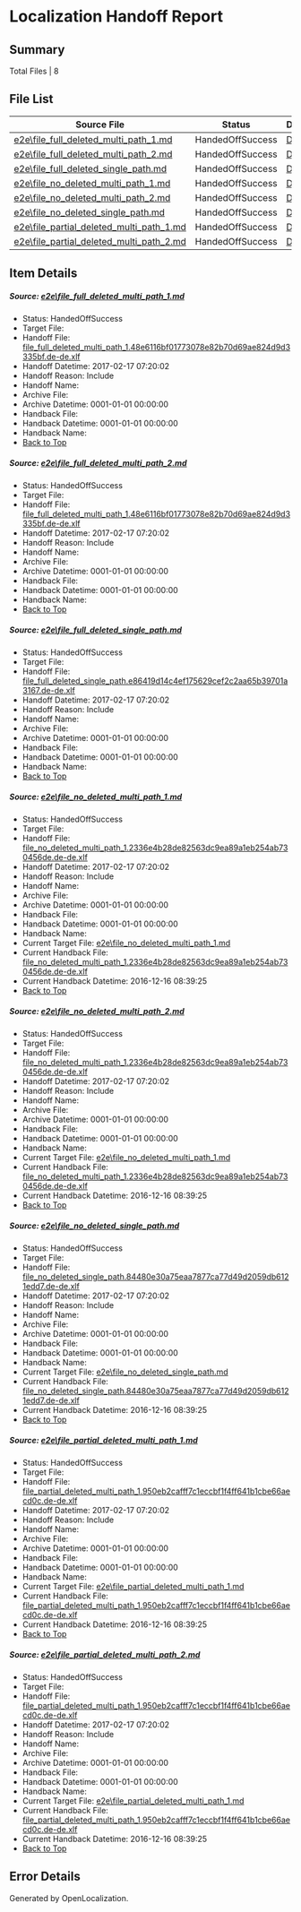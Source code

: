 # <a name='report-top'></a> Localization Handoff Report

## Summary
 Total Files | 8

## File List
 Source File | Status | Details 
 ----------- | ------ | ------- 
 [e2e\file_full_deleted_multi_path_1.md](https://github.com/OpenLocalizationTestOrg/ol-test0/blob/ecfc0f992728443b7c7e94bc17eb7103323bf7fe/e2e/file_full_deleted_multi_path_1.md) | HandedOffSuccess | [Details](#edf01ee80779608c576b109af7104939afa7e6811)
 [e2e\file_full_deleted_multi_path_2.md](https://github.com/OpenLocalizationTestOrg/ol-test0/blob/ecfc0f992728443b7c7e94bc17eb7103323bf7fe/e2e/file_full_deleted_multi_path_2.md) | HandedOffSuccess | [Details](#edf01ee80779608c576b109af7104939afa7e6812)
 [e2e\file_full_deleted_single_path.md](https://github.com/OpenLocalizationTestOrg/ol-test0/blob/ecfc0f992728443b7c7e94bc17eb7103323bf7fe/e2e/file_full_deleted_single_path.md) | HandedOffSuccess | [Details](#2925ecf1ee1f2f0e9bb95eae161a9db08f7e777b3)
 [e2e\file_no_deleted_multi_path_1.md](https://github.com/OpenLocalizationTestOrg/ol-test0/blob/ecfc0f992728443b7c7e94bc17eb7103323bf7fe/e2e/file_no_deleted_multi_path_1.md) | HandedOffSuccess | [Details](#f2ca6c3d7a8193b3bf85e5762a9b8d27d7e4287c4)
 [e2e\file_no_deleted_multi_path_2.md](https://github.com/OpenLocalizationTestOrg/ol-test0/blob/ecfc0f992728443b7c7e94bc17eb7103323bf7fe/e2e/file_no_deleted_multi_path_2.md) | HandedOffSuccess | [Details](#f2ca6c3d7a8193b3bf85e5762a9b8d27d7e4287c5)
 [e2e\file_no_deleted_single_path.md](https://github.com/OpenLocalizationTestOrg/ol-test0/blob/ecfc0f992728443b7c7e94bc17eb7103323bf7fe/e2e/file_no_deleted_single_path.md) | HandedOffSuccess | [Details](#ed24803836f97f523388d53bbf66e5ea9b5a8ff16)
 [e2e\file_partial_deleted_multi_path_1.md](https://github.com/OpenLocalizationTestOrg/ol-test0/blob/ecfc0f992728443b7c7e94bc17eb7103323bf7fe/e2e/file_partial_deleted_multi_path_1.md) | HandedOffSuccess | [Details](#dceaf192488ac4898bd99fe1cfae0456bc2a458c7)
 [e2e\file_partial_deleted_multi_path_2.md](https://github.com/OpenLocalizationTestOrg/ol-test0/blob/ecfc0f992728443b7c7e94bc17eb7103323bf7fe/e2e/file_partial_deleted_multi_path_2.md) | HandedOffSuccess | [Details](#dceaf192488ac4898bd99fe1cfae0456bc2a458c8)

## Item Details
##### <a name='edf01ee80779608c576b109af7104939afa7e6811'></a> Source: [e2e\file_full_deleted_multi_path_1.md](https://github.com/OpenLocalizationTestOrg/ol-test0/blob/ecfc0f992728443b7c7e94bc17eb7103323bf7fe/e2e/file_full_deleted_multi_path_1.md)
* Status: HandedOffSuccess
* Target File: 
* Handoff File: [file_full_deleted_multi_path_1.48e6116bf01773078e82b70d69ae824d9d3335bf.de-de.xlf](https://github.com/OpenLocalizationTestOrg/ol-test0-handoff/blob/9356bd7c5bfaaac2e0bc2efd871b5ad6dccc6662/ol-handoff/OpenLocalizationTestOrg/ol-test0-dede/xinjiang/mt/file_full_deleted_multi_path_1.48e6116bf01773078e82b70d69ae824d9d3335bf.de-de.xlf)
* Handoff Datetime: 2017-02-17 07:20:02
* Handoff Reason: Include
* Handoff Name: 
* Archive File: 
* Archive Datetime: 0001-01-01 00:00:00
* Handback File: 
* Handback Datetime: 0001-01-01 00:00:00
* Handback Name: 
* [Back to Top](#report-top)

##### <a name='edf01ee80779608c576b109af7104939afa7e6812'></a> Source: [e2e\file_full_deleted_multi_path_2.md](https://github.com/OpenLocalizationTestOrg/ol-test0/blob/ecfc0f992728443b7c7e94bc17eb7103323bf7fe/e2e/file_full_deleted_multi_path_2.md)
* Status: HandedOffSuccess
* Target File: 
* Handoff File: [file_full_deleted_multi_path_1.48e6116bf01773078e82b70d69ae824d9d3335bf.de-de.xlf](https://github.com/OpenLocalizationTestOrg/ol-test0-handoff/blob/9356bd7c5bfaaac2e0bc2efd871b5ad6dccc6662/ol-handoff/OpenLocalizationTestOrg/ol-test0-dede/xinjiang/mt/file_full_deleted_multi_path_1.48e6116bf01773078e82b70d69ae824d9d3335bf.de-de.xlf)
* Handoff Datetime: 2017-02-17 07:20:02
* Handoff Reason: Include
* Handoff Name: 
* Archive File: 
* Archive Datetime: 0001-01-01 00:00:00
* Handback File: 
* Handback Datetime: 0001-01-01 00:00:00
* Handback Name: 
* [Back to Top](#report-top)

##### <a name='2925ecf1ee1f2f0e9bb95eae161a9db08f7e777b3'></a> Source: [e2e\file_full_deleted_single_path.md](https://github.com/OpenLocalizationTestOrg/ol-test0/blob/ecfc0f992728443b7c7e94bc17eb7103323bf7fe/e2e/file_full_deleted_single_path.md)
* Status: HandedOffSuccess
* Target File: 
* Handoff File: [file_full_deleted_single_path.e86419d14c4ef175629cef2c2aa65b39701a3167.de-de.xlf](https://github.com/OpenLocalizationTestOrg/ol-test0-handoff/blob/9356bd7c5bfaaac2e0bc2efd871b5ad6dccc6662/ol-handoff/OpenLocalizationTestOrg/ol-test0-dede/xinjiang/mt/file_full_deleted_single_path.e86419d14c4ef175629cef2c2aa65b39701a3167.de-de.xlf)
* Handoff Datetime: 2017-02-17 07:20:02
* Handoff Reason: Include
* Handoff Name: 
* Archive File: 
* Archive Datetime: 0001-01-01 00:00:00
* Handback File: 
* Handback Datetime: 0001-01-01 00:00:00
* Handback Name: 
* [Back to Top](#report-top)

##### <a name='f2ca6c3d7a8193b3bf85e5762a9b8d27d7e4287c4'></a> Source: [e2e\file_no_deleted_multi_path_1.md](https://github.com/OpenLocalizationTestOrg/ol-test0/blob/ecfc0f992728443b7c7e94bc17eb7103323bf7fe/e2e/file_no_deleted_multi_path_1.md)
* Status: HandedOffSuccess
* Target File: 
* Handoff File: [file_no_deleted_multi_path_1.2336e4b28de82563dc9ea89a1eb254ab730456de.de-de.xlf](https://github.com/OpenLocalizationTestOrg/ol-test0-handoff/blob/9356bd7c5bfaaac2e0bc2efd871b5ad6dccc6662/ol-handoff/OpenLocalizationTestOrg/ol-test0-dede/xinjiang/mt/file_no_deleted_multi_path_1.2336e4b28de82563dc9ea89a1eb254ab730456de.de-de.xlf)
* Handoff Datetime: 2017-02-17 07:20:02
* Handoff Reason: Include
* Handoff Name: 
* Archive File: 
* Archive Datetime: 0001-01-01 00:00:00
* Handback File: 
* Handback Datetime: 0001-01-01 00:00:00
* Handback Name: 
* Current Target File: [e2e\file_no_deleted_multi_path_1.md](https://github.com/OpenLocalizationTestOrg/ol-test0-dede/blob/4b6273189cf8d8cfa46822e46a3cfe9eabd1f9d9/e2e/file_no_deleted_multi_path_1.md)
* Current Handback File: [file_no_deleted_multi_path_1.2336e4b28de82563dc9ea89a1eb254ab730456de.de-de.xlf](https://github.com/OpenLocalizationTestOrg/ol-test0-handback/blob/f56a12bdd4155640c6d7d30c69364c958156eca2/ol-handback/OpenLocalizationTestOrg/ol-test0-dede/xinjiang/mt/file_no_deleted_multi_path_1.2336e4b28de82563dc9ea89a1eb254ab730456de.de-de.xlf)
* Current Handback Datetime: 2016-12-16 08:39:25
* [Back to Top](#report-top)

##### <a name='f2ca6c3d7a8193b3bf85e5762a9b8d27d7e4287c5'></a> Source: [e2e\file_no_deleted_multi_path_2.md](https://github.com/OpenLocalizationTestOrg/ol-test0/blob/ecfc0f992728443b7c7e94bc17eb7103323bf7fe/e2e/file_no_deleted_multi_path_2.md)
* Status: HandedOffSuccess
* Target File: 
* Handoff File: [file_no_deleted_multi_path_1.2336e4b28de82563dc9ea89a1eb254ab730456de.de-de.xlf](https://github.com/OpenLocalizationTestOrg/ol-test0-handoff/blob/9356bd7c5bfaaac2e0bc2efd871b5ad6dccc6662/ol-handoff/OpenLocalizationTestOrg/ol-test0-dede/xinjiang/mt/file_no_deleted_multi_path_1.2336e4b28de82563dc9ea89a1eb254ab730456de.de-de.xlf)
* Handoff Datetime: 2017-02-17 07:20:02
* Handoff Reason: Include
* Handoff Name: 
* Archive File: 
* Archive Datetime: 0001-01-01 00:00:00
* Handback File: 
* Handback Datetime: 0001-01-01 00:00:00
* Handback Name: 
* Current Target File: [e2e\file_no_deleted_multi_path_1.md](https://github.com/OpenLocalizationTestOrg/ol-test0-dede/blob/4b6273189cf8d8cfa46822e46a3cfe9eabd1f9d9/e2e/file_no_deleted_multi_path_1.md)
* Current Handback File: [file_no_deleted_multi_path_1.2336e4b28de82563dc9ea89a1eb254ab730456de.de-de.xlf](https://github.com/OpenLocalizationTestOrg/ol-test0-handback/blob/f56a12bdd4155640c6d7d30c69364c958156eca2/ol-handback/OpenLocalizationTestOrg/ol-test0-dede/xinjiang/mt/file_no_deleted_multi_path_1.2336e4b28de82563dc9ea89a1eb254ab730456de.de-de.xlf)
* Current Handback Datetime: 2016-12-16 08:39:25
* [Back to Top](#report-top)

##### <a name='ed24803836f97f523388d53bbf66e5ea9b5a8ff16'></a> Source: [e2e\file_no_deleted_single_path.md](https://github.com/OpenLocalizationTestOrg/ol-test0/blob/ecfc0f992728443b7c7e94bc17eb7103323bf7fe/e2e/file_no_deleted_single_path.md)
* Status: HandedOffSuccess
* Target File: 
* Handoff File: [file_no_deleted_single_path.84480e30a75eaa7877ca77d49d2059db6121edd7.de-de.xlf](https://github.com/OpenLocalizationTestOrg/ol-test0-handoff/blob/9356bd7c5bfaaac2e0bc2efd871b5ad6dccc6662/ol-handoff/OpenLocalizationTestOrg/ol-test0-dede/xinjiang/mt/file_no_deleted_single_path.84480e30a75eaa7877ca77d49d2059db6121edd7.de-de.xlf)
* Handoff Datetime: 2017-02-17 07:20:02
* Handoff Reason: Include
* Handoff Name: 
* Archive File: 
* Archive Datetime: 0001-01-01 00:00:00
* Handback File: 
* Handback Datetime: 0001-01-01 00:00:00
* Handback Name: 
* Current Target File: [e2e\file_no_deleted_single_path.md](https://github.com/OpenLocalizationTestOrg/ol-test0-dede/blob/4b6273189cf8d8cfa46822e46a3cfe9eabd1f9d9/e2e/file_no_deleted_single_path.md)
* Current Handback File: [file_no_deleted_single_path.84480e30a75eaa7877ca77d49d2059db6121edd7.de-de.xlf](https://github.com/OpenLocalizationTestOrg/ol-test0-handback/blob/f56a12bdd4155640c6d7d30c69364c958156eca2/ol-handback/OpenLocalizationTestOrg/ol-test0-dede/xinjiang/mt/file_no_deleted_single_path.84480e30a75eaa7877ca77d49d2059db6121edd7.de-de.xlf)
* Current Handback Datetime: 2016-12-16 08:39:25
* [Back to Top](#report-top)

##### <a name='dceaf192488ac4898bd99fe1cfae0456bc2a458c7'></a> Source: [e2e\file_partial_deleted_multi_path_1.md](https://github.com/OpenLocalizationTestOrg/ol-test0/blob/ecfc0f992728443b7c7e94bc17eb7103323bf7fe/e2e/file_partial_deleted_multi_path_1.md)
* Status: HandedOffSuccess
* Target File: 
* Handoff File: [file_partial_deleted_multi_path_1.950eb2cafff7c1eccbf1f4ff641b1cbe66aecd0c.de-de.xlf](https://github.com/OpenLocalizationTestOrg/ol-test0-handoff/blob/9356bd7c5bfaaac2e0bc2efd871b5ad6dccc6662/ol-handoff/OpenLocalizationTestOrg/ol-test0-dede/xinjiang/mt/file_partial_deleted_multi_path_1.950eb2cafff7c1eccbf1f4ff641b1cbe66aecd0c.de-de.xlf)
* Handoff Datetime: 2017-02-17 07:20:02
* Handoff Reason: Include
* Handoff Name: 
* Archive File: 
* Archive Datetime: 0001-01-01 00:00:00
* Handback File: 
* Handback Datetime: 0001-01-01 00:00:00
* Handback Name: 
* Current Target File: [e2e\file_partial_deleted_multi_path_1.md](https://github.com/OpenLocalizationTestOrg/ol-test0-dede/blob/4b6273189cf8d8cfa46822e46a3cfe9eabd1f9d9/e2e/file_partial_deleted_multi_path_1.md)
* Current Handback File: [file_partial_deleted_multi_path_1.950eb2cafff7c1eccbf1f4ff641b1cbe66aecd0c.de-de.xlf](https://github.com/OpenLocalizationTestOrg/ol-test0-handback/blob/f56a12bdd4155640c6d7d30c69364c958156eca2/ol-handback/OpenLocalizationTestOrg/ol-test0-dede/xinjiang/mt/file_partial_deleted_multi_path_1.950eb2cafff7c1eccbf1f4ff641b1cbe66aecd0c.de-de.xlf)
* Current Handback Datetime: 2016-12-16 08:39:25
* [Back to Top](#report-top)

##### <a name='dceaf192488ac4898bd99fe1cfae0456bc2a458c8'></a> Source: [e2e\file_partial_deleted_multi_path_2.md](https://github.com/OpenLocalizationTestOrg/ol-test0/blob/ecfc0f992728443b7c7e94bc17eb7103323bf7fe/e2e/file_partial_deleted_multi_path_2.md)
* Status: HandedOffSuccess
* Target File: 
* Handoff File: [file_partial_deleted_multi_path_1.950eb2cafff7c1eccbf1f4ff641b1cbe66aecd0c.de-de.xlf](https://github.com/OpenLocalizationTestOrg/ol-test0-handoff/blob/9356bd7c5bfaaac2e0bc2efd871b5ad6dccc6662/ol-handoff/OpenLocalizationTestOrg/ol-test0-dede/xinjiang/mt/file_partial_deleted_multi_path_1.950eb2cafff7c1eccbf1f4ff641b1cbe66aecd0c.de-de.xlf)
* Handoff Datetime: 2017-02-17 07:20:02
* Handoff Reason: Include
* Handoff Name: 
* Archive File: 
* Archive Datetime: 0001-01-01 00:00:00
* Handback File: 
* Handback Datetime: 0001-01-01 00:00:00
* Handback Name: 
* Current Target File: [e2e\file_partial_deleted_multi_path_1.md](https://github.com/OpenLocalizationTestOrg/ol-test0-dede/blob/4b6273189cf8d8cfa46822e46a3cfe9eabd1f9d9/e2e/file_partial_deleted_multi_path_1.md)
* Current Handback File: [file_partial_deleted_multi_path_1.950eb2cafff7c1eccbf1f4ff641b1cbe66aecd0c.de-de.xlf](https://github.com/OpenLocalizationTestOrg/ol-test0-handback/blob/f56a12bdd4155640c6d7d30c69364c958156eca2/ol-handback/OpenLocalizationTestOrg/ol-test0-dede/xinjiang/mt/file_partial_deleted_multi_path_1.950eb2cafff7c1eccbf1f4ff641b1cbe66aecd0c.de-de.xlf)
* Current Handback Datetime: 2016-12-16 08:39:25
* [Back to Top](#report-top)


## Error Details

Generated by OpenLocalization.
